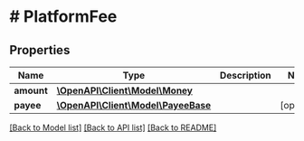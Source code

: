 # # PlatformFee

## Properties

Name | Type | Description | Notes
------------ | ------------- | ------------- | -------------
**amount** | [**\OpenAPI\Client\Model\Money**](Money.md) |  |
**payee** | [**\OpenAPI\Client\Model\PayeeBase**](PayeeBase.md) |  | [optional]

[[Back to Model list]](../../README.md#models) [[Back to API list]](../../README.md#endpoints) [[Back to README]](../../README.md)

